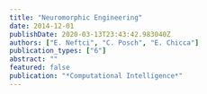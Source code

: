 ```yaml
---
title: "Neuromorphic Engineering"
date: 2014-12-01
publishDate: 2020-03-13T23:43:42.983040Z
authors: ["E. Neftci", "C. Posch", "E. Chicca"]
publication_types: ["6"]
abstract: ""
featured: false
publication: "*Computational Intelligence*"
---
```


